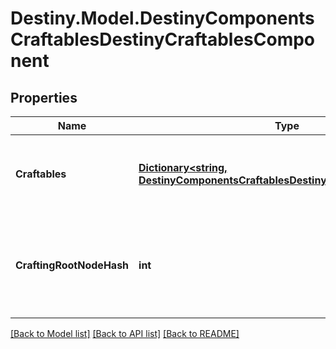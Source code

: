 # Destiny.Model.DestinyComponentsCraftablesDestinyCraftablesComponent

## Properties

Name | Type | Description | Notes
------------ | ------------- | ------------- | -------------
**Craftables** | [**Dictionary&lt;string, DestinyComponentsCraftablesDestinyCraftableComponent&gt;**](DestinyComponentsCraftablesDestinyCraftableComponent.md) | A map of craftable item hashes to craftable item state components. | [optional] 
**CraftingRootNodeHash** | **int** | The hash for the root presentation node definition of craftable item categories. | [optional] 

[[Back to Model list]](../README.md#documentation-for-models) [[Back to API list]](../README.md#documentation-for-api-endpoints) [[Back to README]](../README.md)


